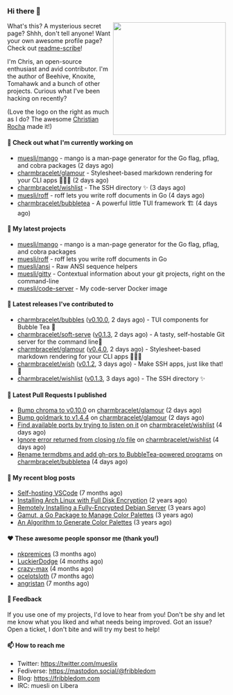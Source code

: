 ### Hi there 👋

<img align="right" src="https://raw.githubusercontent.com/muesli/muesli/master/assets/termenv.png" width="260">

What's this? A mysterious secret page? Shhh, don't tell anyone!
Want your own awesome profile page? Check out [readme-scribe](https://github.com/muesli/readme-scribe)!

I'm Chris, an open-source enthusiast and avid contributor. I'm the author of Beehive, Knoxite, Tomahawk and a bunch
of other projects. Curious what I've been hacking on recently?

(Love the logo on the right as much as I do? The awesome [Christian Rocha](https://github.com/meowgorithm/) made it!)

#### 👷 Check out what I'm currently working on

- [muesli/mango](https://github.com/muesli/mango) - mango is a man-page generator for the Go flag, pflag, and cobra packages (2 days ago)
- [charmbracelet/glamour](https://github.com/charmbracelet/glamour) - Stylesheet-based markdown rendering for your CLI apps 💇🏻‍♀️ (2 days ago)
- [charmbracelet/wishlist](https://github.com/charmbracelet/wishlist) - The SSH directory ✨ (3 days ago)
- [muesli/roff](https://github.com/muesli/roff) - roff lets you write roff documents in Go (4 days ago)
- [charmbracelet/bubbletea](https://github.com/charmbracelet/bubbletea) - A powerful little TUI framework 🏗 (4 days ago)

#### 🌱 My latest projects

- [muesli/mango](https://github.com/muesli/mango) - mango is a man-page generator for the Go flag, pflag, and cobra packages
- [muesli/roff](https://github.com/muesli/roff) - roff lets you write roff documents in Go
- [muesli/ansi](https://github.com/muesli/ansi) - Raw ANSI sequence helpers
- [muesli/gitty](https://github.com/muesli/gitty) - Contextual information about your git projects, right on the command-line
- [muesli/code-server](https://github.com/muesli/code-server) - My code-server Docker image

#### 🔭 Latest releases I've contributed to

- [charmbracelet/bubbles](https://github.com/charmbracelet/bubbles) ([v0.10.0](https://github.com/charmbracelet/bubbles/releases/tag/v0.10.0), 2 days ago) - TUI components for Bubble Tea 🍡
- [charmbracelet/soft-serve](https://github.com/charmbracelet/soft-serve) ([v0.1.3](https://github.com/charmbracelet/soft-serve/releases/tag/v0.1.3), 2 days ago) - A tasty, self-hostable Git server for the command line🍦
- [charmbracelet/glamour](https://github.com/charmbracelet/glamour) ([v0.4.0](https://github.com/charmbracelet/glamour/releases/tag/v0.4.0), 2 days ago) - Stylesheet-based markdown rendering for your CLI apps 💇🏻‍♀️
- [charmbracelet/wish](https://github.com/charmbracelet/wish) ([v0.1.2](https://github.com/charmbracelet/wish/releases/tag/v0.1.2), 3 days ago) - Make SSH apps, just like that! 💫
- [charmbracelet/wishlist](https://github.com/charmbracelet/wishlist) ([v0.1.3](https://github.com/charmbracelet/wishlist/releases/tag/v0.1.3), 3 days ago) - The SSH directory ✨

#### 🔨 Latest Pull Requests I published

- [Bump chroma to v0.10.0](https://github.com/charmbracelet/glamour/pull/135) on [charmbracelet/glamour](https://github.com/charmbracelet/glamour) (2 days ago)
- [Bump goldmark to v1.4.4](https://github.com/charmbracelet/glamour/pull/134) on [charmbracelet/glamour](https://github.com/charmbracelet/glamour) (2 days ago)
- [Find available ports by trying to listen on it](https://github.com/charmbracelet/wishlist/pull/6) on [charmbracelet/wishlist](https://github.com/charmbracelet/wishlist) (4 days ago)
- [Ignore error returned from closing r/o file](https://github.com/charmbracelet/wishlist/pull/5) on [charmbracelet/wishlist](https://github.com/charmbracelet/wishlist) (4 days ago)
- [Rename termdbms and add gh-prs to BubbleTea-powered programs](https://github.com/charmbracelet/bubbletea/pull/189) on [charmbracelet/bubbletea](https://github.com/charmbracelet/bubbletea) (4 days ago)

#### 📜 My recent blog posts

- [Self-hosting VSCode](https://fribbledom.com/posts/selfhosting-vscode/) (7 months ago)
- [Installing Arch Linux with Full Disk Encryption](https://fribbledom.com/posts/encrypted-arch-install/) (2 years ago)
- [Remotely Installing a Fully-Encrypted Debian Server](https://fribbledom.com/posts/encrypted-remote-debian-install/) (3 years ago)
- [Gamut, a Go Package to Manage Color Palettes](https://fribbledom.com/posts/gamut-package-to-handle-color-palettes/) (3 years ago)
- [An Algorithm to Generate Color Palettes](https://fribbledom.com/posts/an-algorithm-to-generate-color-palettes/) (3 years ago)

#### ❤️ These awesome people sponsor me (thank you!)

- [nkpremices](https://github.com/nkpremices) (3 months ago)
- [LuckierDodge](https://github.com/LuckierDodge) (4 months ago)
- [crazy-max](https://github.com/crazy-max) (4 months ago)
- [ocelotsloth](https://github.com/ocelotsloth) (7 months ago)
- [angristan](https://github.com/angristan) (7 months ago)

#### 💬 Feedback

If you use one of my projects, I'd love to hear from you! Don't be shy and let me know what you liked
and what needs being improved. Got an issue? Open a ticket, I don't bite and will try my best to help!

#### 📫 How to reach me

- Twitter: https://twitter.com/mueslix
- Fediverse: https://mastodon.social/@fribbledom
- Blog: https://fribbledom.com
- IRC: muesli on Libera
